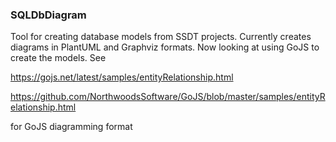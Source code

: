 ### SQLDbDiagram

Tool for creating database models from SSDT projects. Currently creates diagrams in PlantUML and 
Graphviz formats. Now looking at using GoJS to create the models. See 

https://gojs.net/latest/samples/entityRelationship.html

https://github.com/NorthwoodsSoftware/GoJS/blob/master/samples/entityRelationship.html

for GoJS diagramming format
